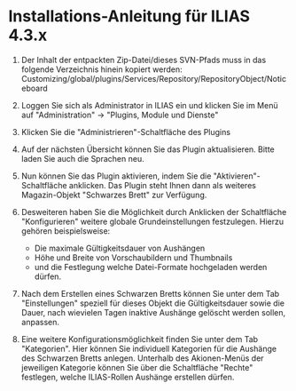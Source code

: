 # Installations-Anleitung für ILIAS 4.3.x

1. Der Inhalt der entpackten Zip-Datei/dieses SVN-Pfads muss in das folgende Verzeichnis hinein kopiert werden: 
   Customizing/global/plugins/Services/Repository/RepositoryObject/Noticeboard
 
2. Loggen Sie sich als Administrator in ILIAS ein und klicken Sie im Menü auf "Administration" -> "Plugins, Module und Dienste"
3. Klicken Sie die "Administrieren"-Schaltfläche des Plugins
4. Auf der nächsten Übersicht können Sie das Plugin aktualisieren. Bitte laden Sie auch die Sprachen neu. 
5. Nun können Sie das Plugin aktivieren, indem Sie die "Aktivieren"-Schaltfläche anklicken. 
	Das Plugin steht Ihnen dann als weiteres Magazin-Objekt "Schwarzes Brett" zur Verfügung.
6. Desweiteren haben Sie die Möglichkeit durch Anklicken der Schaltfläche "Konfigurieren" weitere globale 
	Grundeinstellungen festzulegen. Hierzu gehören beispielsweise: 
	- Die maximale Gültigkeitsdauer von Aushängen
	- Höhe und Breite von Vorschaubildern und Thumbnails
	- und die Festlegung welche Datei-Formate hochgeladen werden dürfen. 
7. Nach dem Erstellen eines Schwarzen Bretts können Sie unter dem Tab "Einstellungen" speziell für dieses Objekt 
	die Gültigkeitsdauer sowie die Dauer, nach wievielen Tagen inaktive Aushänge gelöscht werden sollen, anpassen.
8. Eine weitere Konfigurationsmöglichkeit finden Sie unter dem Tab "Kategorien".
	Hier können Sie individuell Kategorien für die Aushänge des Schwarzen Bretts anlegen. 
	Unterhalb des Akionen-Menüs der jeweiligen Kategorie können Sie über die Schaltfläche "Rechte" festlegen, welche ILIAS-Rollen
	Aushänge erstellen dürfen. 
